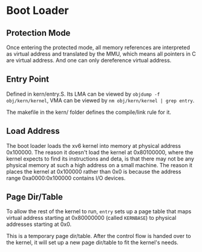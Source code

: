 # Boot Loader

## Protection Mode

Once entering the protected mode, all memory references are interpreted as
virtual address and translated by the MMU, which means all pointers in C are
virtual address. And one can only dereference virtual address.

## Entry Point

Defined in kern/entry.S. Its LMA can be viewed by `objdump -f obj/kern/kernel`,
VMA can be viewed by `nm obj/kern/kernel | grep entry`.

The makefile in the kern/ folder defines the compile/link rule for it.

## Load Address

The boot loader loads the xv6 kernel into memory at physical address 0x100000.
The reason it doesn't load the kernel at 0x80100000, where the kernel expects to
find its instructions and deta, is that there may not be any physical memory at
such a high address on a small machine. The reason it places the kernel at
0x100000 rather than 0x0 is because the address range 0xa0000:0x100000 contains
I/O devices.

## Page Dir/Table

To allow the rest of the kernel to run, ```entry``` sets up a page table that
maps virtual address starting at 0x80000000 (called ```KERNBASE```) to physical
addresses starting at 0x0.

This is a temporary page dir/table. After the control flow is handed over to the
kernel, it will set up a new page dir/table to fit the kernel's needs.
